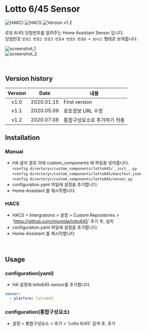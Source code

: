 # Lotto 6/45 Sensor

![HAKC)][hakc-shield]
![HACS][hacs-shield]
![Version v1.2][version-shield]

로또 6/45 당첨번호를 알려주는 Home Assistant Sensor 입니다.<br>
당첨번호 `번호1 번호2 번호3 번호4 번호5 번호6 + 보너스` 형태로 보여줍니다.

![screenshot_1](https://github.com/miumida/lotto645/blob/master/Screenshot_1.png)<br>
![screenshot_2](https://github.com/miumida/lotto645/blob/master/Screenshot_2.png)<br>

<br>

## Version history
| Version | Date        | 내용              |
| :-----: | :---------: | ----------------------- |
| v1.0    | 2020.01.15  | First version  |
| v1.1    | 2020.05.09  | 로또정보 URL 수정  |
| v1.2    | 2020.07.08  | 통합구성요소로 추가하기 적용 |

## Installation
### Manual
- HA 설치 경로 아래 custom_components 에 파일을 넣어줍니다.<br>
  `<config directory>/custom_components/lotto645/__init__.py`<br>
  `<config directory>/custom_components/lotto645/manifest.json`<br>
  `<config directory>/custom_components/lotto645/sensor.py`<br>
- configuration.yaml 파일에 설정을 추가합니다.<br>
- Home-Assistant 를 재시작합니다<br>
### HACS
- HACS > Intergrations > 설정 > Custom Repositories > '<https://github.com/miumida/lotto645>' 추가 후, 설치<br>
- configuration.yaml 파일에 설정을 추가합니다.<br>
- Home-Assistant 를 재시작합니다<br>
<br><br>
## Usage
### configuration(yaml)
- HA 설정에 lotto645 sensor를 추가합니다.<br>
```yaml
sensor:
  - platform: lotto645
```
### configuration(통합구성요소)
- 설정 > 통합구성요소 > 추가 > 'Lotto 6/45' 검색 후, 추가

[version-shield]: https://img.shields.io/badge/version-v1.2-orange.svg
[hakc-shield]: https://img.shields.io/badge/HAKC-Enjoy-blue.svg
[hacs-shield]: https://img.shields.io/badge/HACS-Custom-red.svg
